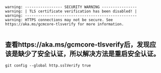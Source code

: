 ```
warning: ----------------- SECURITY WARNING ----------------
warning: | TLS certificate verification has been disabled! |
warning: ---------------------------------------------------
warning: HTTPS connections may not be secure. See https://aka.ms/gcmcore-tlsverify for more information.


```

## 查看https://aka.ms/gcmcore-tlsverify后，发现应该是缺少了安全认证，所以解决方法是重启安全认证。

`git config --global http.sslVerify true`
